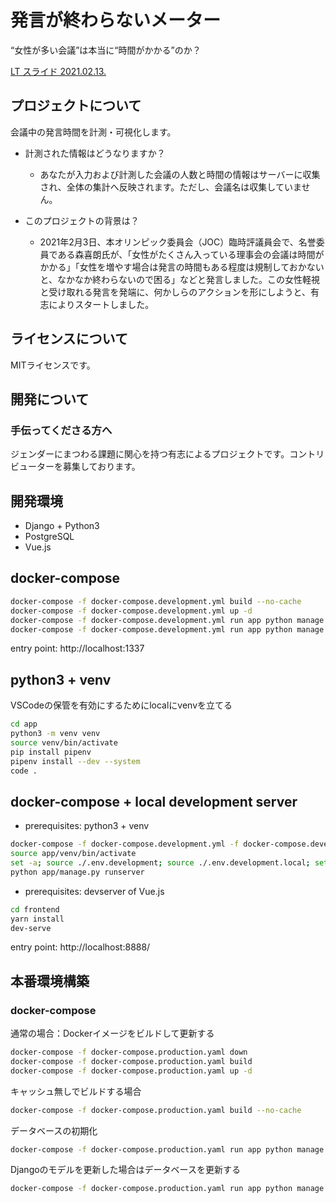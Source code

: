 # 発言が終わらないメーター

“女性が多い会議”は本当に“時間がかかる”のか？

[LT スライド 2021.02.13.](https://speakerdeck.com/mamix1116/owaranai)

## プロジェクトについて

会議中の発言時間を計測・可視化します。

- 計測された情報はどうなりますか？
    - あなたが入力および計測した会議の人数と時間の情報はサーバーに収集され、全体の集計へ反映されます。ただし、会議名は収集していません。

- このプロジェクトの背景は？
    - 2021年2月3日、本オリンピック委員会（JOC）臨時評議員会で、名誉委員である森喜朗氏が、「女性がたくさん入っている理事会の会議は時間がかかる」「女性を増やす場合は発言の時間もある程度は規制しておかないと、なかなか終わらないので困る」などと発言しました。この女性軽視と受け取れる発言を発端に、何かしらのアクションを形にしようと、有志によりスタートしました。

## ライセンスについて
MITライセンスです。


## 開発について
### 手伝ってくださる方へ
ジェンダーにまつわる課題に関心を持つ有志によるプロジェクトです。コントリビューターを募集しております。


## 開発環境

* Django + Python3
* PostgreSQL
* Vue.js

## docker-compose

```sh
docker-compose -f docker-compose.development.yml build --no-cache
docker-compose -f docker-compose.development.yml up -d
docker-compose -f docker-compose.development.yml run app python manage.py flush --no-input
docker-compose -f docker-compose.development.yml run app python manage.py migrate
```

entry point: http://localhost:1337

## python3 + venv

VSCodeの保管を有効にするためにlocalにvenvを立てる

```sh
cd app
python3 -m venv venv
source venv/bin/activate
pip install pipenv
pipenv install --dev --system
code .
```

## docker-compose + local development server

- prerequisites: python3 + venv

```sh
docker-compose -f docker-compose.development.yml -f docker-compose.development.local.yml up -d --build
source app/venv/bin/activate
set -a; source ./.env.development; source ./.env.development.local; set +a
python app/manage.py runserver
```

- prerequisites: devserver of Vue.js

```sh
cd frontend
yarn install
dev-serve
```

entry point: http://localhost:8888/

## 本番環境構築

### docker-compose

通常の場合：Dockerイメージをビルドして更新する
```sh
docker-compose -f docker-compose.production.yaml down
docker-compose -f docker-compose.production.yaml build
docker-compose -f docker-compose.production.yaml up -d
```

キャッシュ無しでビルドする場合
```sh
docker-compose -f docker-compose.production.yaml build --no-cache
```

データベースの初期化
```sh
docker-compose -f docker-compose.production.yaml run app python manage.py flush --no-input
```

Djangoのモデルを更新した場合はデータベースを更新する
```sh
docker-compose -f docker-compose.production.yaml run app python manage.py migrate
```

